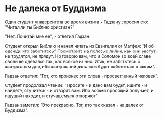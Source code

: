 # Не далека от Буддизма

Один студент университета во время визита к Гадзану спросил его: "Читал ли ты Библию христиан?"

"Нет. Почитай мне ее", - ответил Гадзан.

Студент открыл Библию и начал читать из Евангелия от Матфея: "И об одежде что заботитесь? Посмотрите на полевые лилии, как они растут: не трудятся, не прядут. Но говорю вам, что и Соломон во всей славе своей не одевался так, как всякое из них. Итак, не заботьтесь о завтрашнем дне, ибо завтрашний день сам будет заботиться о своем".

Гадзан ответил: "Тот, кто произнес эти слова - просветленный человек".

Студент продолжал чтение: "Просите - и дано вам будет, ищите - и найдете, стучитесь - и отворят вам. Ибо всякий просящий получает, и ищущий находит, и стучащемуся отворяют".

Гадзан заметил: "Это прекрасно. Тот, кто так сказал - не далек от Буддизма".